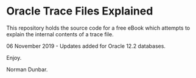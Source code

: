 # Oracle Trace Files Explained

This repository holds the source code for a free eBook which attempts to explain the internal contents of a trace file.

06 November 2019 - Updates added for Oracle 12.2 databases.

Enjoy.


Norman Dunbar.
